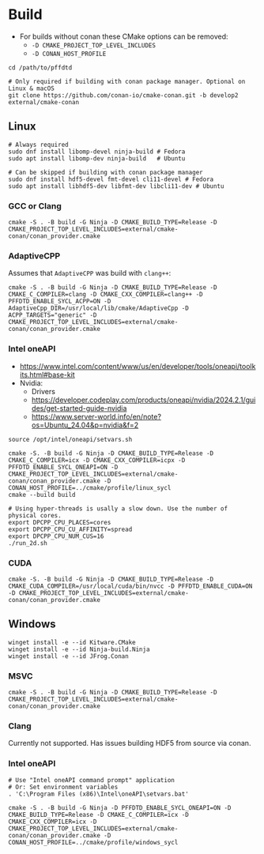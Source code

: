 <!-- SPDX-License-Identifier: MIT -->
<!-- SPDX-FileCopyrightText: 2024 Tobias Hienzsch -->

# Build

- For builds without conan these CMake options can be removed:
  - `-D CMAKE_PROJECT_TOP_LEVEL_INCLUDES`
  - `-D CONAN_HOST_PROFILE`

```shell
cd /path/to/pffdtd

# Only required if building with conan package manager. Optional on Linux & macOS
git clone https://github.com/conan-io/cmake-conan.git -b develop2 external/cmake-conan
```

## Linux

```shell
# Always required
sudo dnf install libomp-devel ninja-build # Fedora
sudo apt install libomp-dev ninja-build   # Ubuntu

# Can be skipped if building with conan package manager
sudo dnf install hdf5-devel fmt-devel cli11-devel # Fedora
sudo apt install libhdf5-dev libfmt-dev libcli11-dev # Ubuntu
```

### GCC or Clang

```shell
cmake -S . -B build -G Ninja -D CMAKE_BUILD_TYPE=Release -D CMAKE_PROJECT_TOP_LEVEL_INCLUDES=external/cmake-conan/conan_provider.cmake
```

### AdaptiveCPP

Assumes that `AdaptiveCPP` was build with `clang++`:

```shell
cmake -S . -B build -G Ninja -D CMAKE_BUILD_TYPE=Release -D CMAKE_C_COMPILER=clang -D CMAKE_CXX_COMPILER=clang++ -D PFFDTD_ENABLE_SYCL_ACPP=ON -D AdaptiveCpp_DIR=/usr/local/lib/cmake/AdaptiveCpp -D ACPP_TARGETS="generic" -D CMAKE_PROJECT_TOP_LEVEL_INCLUDES=external/cmake-conan/conan_provider.cmake
```

### Intel oneAPI

- <https://www.intel.com/content/www/us/en/developer/tools/oneapi/toolkits.html#base-kit>
- Nvidia:
  - Drivers
  - <https://developer.codeplay.com/products/oneapi/nvidia/2024.2.1/guides/get-started-guide-nvidia>
  - <https://www.server-world.info/en/note?os=Ubuntu_24.04&p=nvidia&f=2>

```shell
source /opt/intel/oneapi/setvars.sh

cmake -S. -B build -G Ninja -D CMAKE_BUILD_TYPE=Release -D CMAKE_C_COMPILER=icx -D CMAKE_CXX_COMPILER=icpx -D PFFDTD_ENABLE_SYCL_ONEAPI=ON -D CMAKE_PROJECT_TOP_LEVEL_INCLUDES=external/cmake-conan/conan_provider.cmake -D CONAN_HOST_PROFILE=../cmake/profile/linux_sycl
cmake --build build

# Using hyper-threads is usally a slow down. Use the number of physical cores.
export DPCPP_CPU_PLACES=cores
export DPCPP_CPU_CU_AFFINITY=spread
export DPCPP_CPU_NUM_CUS=16
./run_2d.sh
```

### CUDA

```shell
cmake -S. -B build -G Ninja -D CMAKE_BUILD_TYPE=Release -D CMAKE_CUDA_COMPILER=/usr/local/cuda/bin/nvcc -D PFFDTD_ENABLE_CUDA=ON -D CMAKE_PROJECT_TOP_LEVEL_INCLUDES=external/cmake-conan/conan_provider.cmake
```

## Windows

```shell
winget install -e --id Kitware.CMake
winget install -e --id Ninja-build.Ninja
winget install -e --id JFrog.Conan
```

### MSVC

```shell
cmake -S . -B build -G Ninja -D CMAKE_BUILD_TYPE=Release -D CMAKE_PROJECT_TOP_LEVEL_INCLUDES=external/cmake-conan/conan_provider.cmake
```

### Clang

Currently not supported. Has issues building HDF5 from source via conan.

### Intel oneAPI

```shell
# Use "Intel oneAPI command prompt" application
# Or: Set environment variables
. 'C:\Program Files (x86)\Intel\oneAPI\setvars.bat'

cmake -S . -B build -G Ninja -D PFFDTD_ENABLE_SYCL_ONEAPI=ON -D CMAKE_BUILD_TYPE=Release -D CMAKE_C_COMPILER=icx -D CMAKE_CXX_COMPILER=icx -D CMAKE_PROJECT_TOP_LEVEL_INCLUDES=external/cmake-conan/conan_provider.cmake -D CONAN_HOST_PROFILE=../cmake/profile/windows_sycl
```
